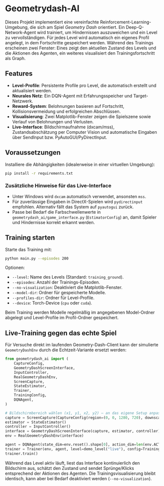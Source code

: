 # Geometrydash-AI

Dieses Projekt implementiert eine vereinfachte Reinforcement-Learning-Umgebung, die sich am Spiel *Geometry Dash* orientiert. Ein Deep-Q-Network-Agent wird trainiert, um Hindernissen auszuweichen und ein Level zu vervollständigen. Für jedes Level wird automatisch ein eigenes Profil angelegt, in dem Fortschritte gespeichert werden. Während des Trainings erscheinen zwei Fenster: Eines zeigt den aktuellen Zustand des Levels und die Aktionen des Agenten, ein weiteres visualisiert den Trainingsfortschritt als Graph.

## Features

- **Level-Profile**: Persistente Profile pro Level, die automatisch erstellt und aktualisiert werden.
- **Neurales Netz**: Ein DQN-Agent mit Erfahrungsspeicher und Target-Netzwerk.
- **Reward-System**: Belohnungen basieren auf Fortschritt, Kollisionsvermeidung und erfolgreichen Abschlüssen.
- **Visualisierung**: Zwei Matplotlib-Fenster zeigen die Spielszene sowie Verlauf von Belohnungen und Verlusten.
- **Live-Interface**: Bildschirmaufnahme (dxcam/mss), Zustandsabschätzung per Computer Vision und automatische Eingaben über SendInput bzw. PyAutoGUI/PyDirectInput.

## Voraussetzungen

Installiere die Abhängigkeiten (idealerweise in einer virtuellen Umgebung):

```bash
pip install -r requirements.txt
```

### Zusätzliche Hinweise für das Live-Interface

- Unter Windows wird `dxcam` automatisch verwendet, ansonsten `mss`.
- Für zuverlässige Eingaben in DirectX-Spielen wird `pydirectinput` empfohlen. Alternativ fällt das System auf `pyautogui` zurück.
- Passe bei Bedarf die Farbschwellenwerte in `geometrydash_ai/game_interface.py` (`EstimatorConfig`) an, damit Spieler und Hindernisse korrekt erkannt werden.

## Training starten

Starte das Training mit:

```bash
python main.py --episodes 200
```

Optionen:

- `--level`: Name des Levels (Standard: `training_ground`).
- `--episodes`: Anzahl der Trainings-Episoden.
- `--no-visualization`: Deaktiviert die Matplotlib-Fenster.
- `--model-dir`: Ordner für gespeicherte Modelle.
- `--profiles-dir`: Ordner für Level-Profile.
- `--device`: Torch-Device (`cpu` oder `cuda`).

Beim Training werden Modelle regelmäßig im angegebenen Model-Ordner abgelegt und Level-Profile im Profil-Ordner gespeichert.

## Live-Training gegen das echte Spiel

Für Versuche direkt im laufenden Geometry-Dash-Client kann der simulierte `GeometryDashEnv` durch die Echtzeit-Variante ersetzt werden:

```python
from geometrydash_ai import (
    CaptureConfig,
    GeometryDashScreenInterface,
    InputController,
    RealGeometryDashEnv,
    ScreenCapture,
    StateEstimator,
    Trainer,
    TrainingConfig,
    DQNAgent,
)

# Bildschirmbereich wählen (x1, y1, x2, y2) – an das eigene Setup anpassen.
capture = ScreenCapture(CaptureConfig(region=(0, 0, 1280, 720), downscale=2))
estimator = StateEstimator()
controller = InputController()
interface = GeometryDashScreenInterface(capture, estimator, controller)
env = RealGeometryDashEnv(interface)

agent = DQNAgent(state_dim=env.reset().shape[0], action_dim=len(env.ACTIONS))
trainer = Trainer(env, agent, level=demo_level("live"), config=TrainingConfig(episodes=100))
trainer.train()
```

Während das Level aktiv läuft, liest das Interface kontinuierlich den Bildschirm aus, schätzt den Zustand und sendet Sprünge/Klicks entsprechend der Aktionen des Agenten. Die Trainingsvisualisierung bleibt identisch, kann aber bei Bedarf deaktiviert werden (`--no-visualization`).
